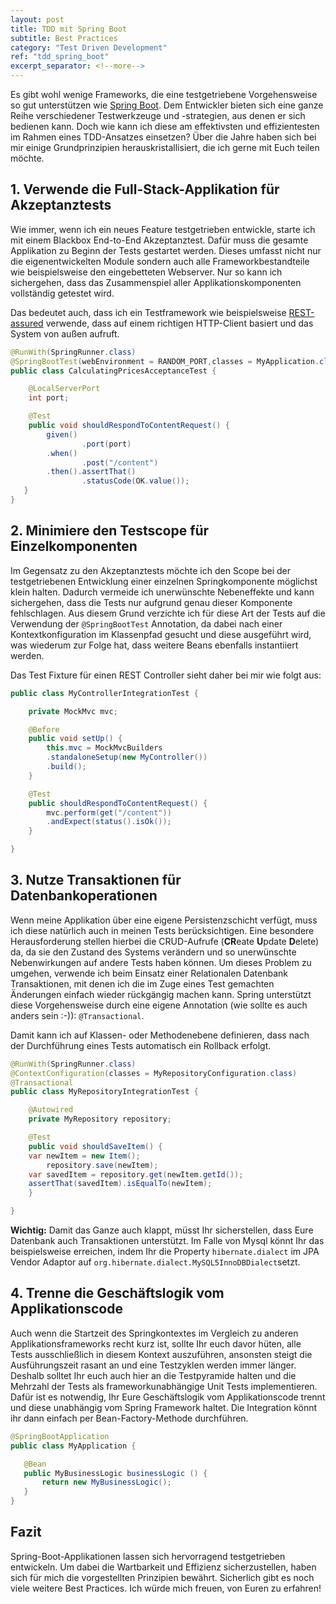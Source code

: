 ```yaml
---
layout: post
title: TDD mit Spring Boot
subtitle: Best Practices
category: "Test Driven Development"
ref: "tdd_spring_boot"
excerpt_separator: <!--more-->
---
```


Es gibt wohl wenige Frameworks, die eine testgetriebene Vorgehensweise so gut unterstützen wie [Spring Boot](https://spring.io/projects/spring-boot). Dem Entwickler bieten sich eine ganze Reihe verschiedener Testwerkzeuge und -strategien, aus denen er sich bedienen kann. Doch wie kann ich diese am effektivsten und effizientesten im Rahmen eines TDD-Ansatzes einsetzen? Über die Jahre haben sich bei mir einige Grundprinzipien herauskristallisiert, die ich gerne mit Euch teilen möchte.

<!--more-->

## 1. Verwende die Full-Stack-Applikation für Akzeptanztests
Wie immer, wenn ich ein neues Feature testgetrieben entwickle, starte ich mit einem Blackbox End-to-End Akzeptanztest. Dafür muss die gesamte Applikation zu Beginn der Tests gestartet werden. Dieses umfasst nicht nur die eigenentwickelten Module sondern auch alle Frameworkbestandteile wie beispielsweise den eingebetteten Webserver. Nur so kann ich sichergehen, dass das Zusammenspiel aller Applikationskomponenten vollständig getestet wird.

Das bedeutet auch, dass ich ein Testframework wie beispielsweise [REST-assured](http://rest-assured.io) verwende, dass auf einem richtigen HTTP-Client basiert und das System von außen aufruft.

```java
@RunWith(SpringRunner.class)
@SpringBootTest(webEnvironment = RANDOM_PORT,classes = MyApplication.class)
public class CalculatingPricesAcceptanceTest {

    @LocalServerPort
    int port;

    @Test
    public void shouldRespondToContentRequest() {
        given()
                .port(port)
        .when()
                .post("/content")
        .then().assertThat()
                .statusCode(OK.value());
   }
}
```
 

## 2. Minimiere den Testscope für Einzelkomponenten
Im Gegensatz zu den Akzeptanztests möchte ich den Scope bei der testgetriebenen Entwicklung einer einzelnen Springkomponente möglichst klein halten. Dadurch vermeide ich unerwünschte Nebeneffekte und kann sichergehen, dass die Tests nur aufgrund genau dieser Komponente fehlschlagen. 
Aus diesem Grund verzichte ich für diese Art der Tests auf die Verwendung der `@SpringBootTest` Annotation, da dabei nach einer Kontextkonfiguration im Klassenpfad gesucht und diese ausgeführt wird, was wiederum zur Folge hat, dass weitere Beans ebenfalls instantiiert werden.

Das Test Fixture für einen REST Controller sieht daher bei mir wie folgt aus:

```java
public class MyControllerIntegrationTest {

    private MockMvc mvc;

    @Before
    public void setUp() {
        this.mvc = MockMvcBuilders
		.standaloneSetup(new MyController())
		.build();
    }

    @Test
    public shouldRespondToContentRequest() {
        mvc.perform(get("/content"))
		.andExpect(status().isOk());
    }

}
```

## 3. Nutze Transaktionen für Datenbankoperationen
Wenn meine Applikation über eine eigene Persistenzschicht verfügt, muss ich diese natürlich auch in meinen Tests berücksichtigen. Eine besondere Herausforderung stellen hierbei die CRUD-Aufrufe (**CR**eate **U**pdate **D**elete) da, da sie den Zustand des Systems verändern und so unerwünschte Nebenwirkungen auf andere Tests haben können. Um dieses Problem zu umgehen, verwende ich beim Einsatz einer Relationalen Datenbank Transaktionen, mit denen ich die im Zuge eines Test gemachten Änderungen einfach wieder rückgängig machen kann. Spring unterstützt diese Vorgehensweise durch eine eigene Annotation (wie sollte es auch anders sein :-)): `@Transactional`.

Damit kann ich auf Klassen- oder Methodenebene definieren, dass nach der Durchführung eines Tests automatisch ein Rollback erfolgt.

```java
@RunWith(SpringRunner.class)
@ContextConfiguration(classes = MyRepositoryConfiguration.class)
@Transactional
public class MyRepositoryIntegrationTest {

    @Autowired
    private MyRepository repository;

    @Test
    public void shouldSaveItem() {
	var newItem = new Item();
        repository.save(newItem);
	var savedItem = repository.get(newItem.getId());
	assertThat(savedItem).isEqualTo(newItem);
    }

}
```

**Wichtig:** Damit das Ganze auch klappt, müsst Ihr sicherstellen, dass Eure Datenbank auch Transaktionen unterstützt. Im Falle von Mysql könnt Ihr das beispielsweise erreichen, indem Ihr die Property `hibernate.dialect` im JPA Vendor Adaptor auf `org.hibernate.dialect.MySQL5InnoDBDialect`setzt.


## 4. Trenne die Geschäftslogik vom Applikationscode
Auch wenn die Startzeit des Springkontextes im Vergleich zu anderen Applikationsframeworks recht kurz ist, sollte Ihr euch davor hüten, alle Tests ausschließlich in diesem Kontext auszuführen, ansonsten steigt die Ausführungszeit rasant an und eine Testzyklen werden immer länger. Deshalb solltet Ihr euch auch hier an die Testpyramide halten und die Mehrzahl der Tests als frameworkunabhängige Unit Tests implementieren. Dafür ist es notwendig, Ihr Eure Geschäftslogik vom Applikationscode trennt und diese unabhängig vom Spring Framework haltet. Die Integration könnt ihr dann einfach per Bean-Factory-Methode durchführen.

```java
@SpringBootApplication
public class MyApplication {

   @Bean
   public MyBusinessLogic businessLogic () {
       return new MyBusinessLogic();
   }
}
```


## Fazit
Spring-Boot-Applikationen lassen sich hervorragend testgetrieben entwickeln. Um dabei die Wartbarkeit und Effizienz sicherzustellen, haben sich für mich die vorgestellten Prinzipien bewährt. Sicherlich gibt es noch viele weitere Best Practices. Ich würde mich freuen, von Euren zu erfahren!
